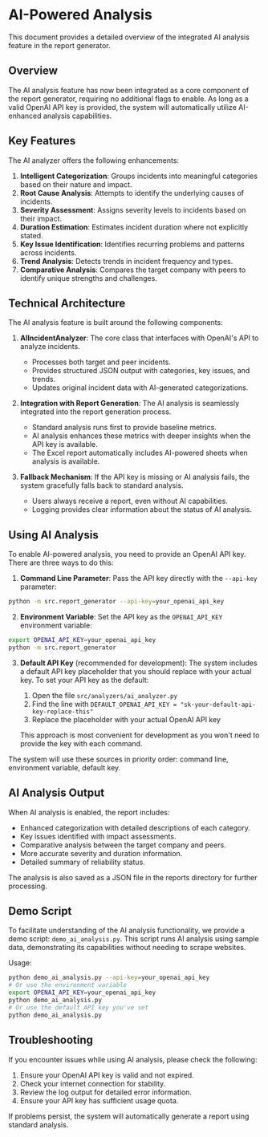 # AI-Powered Analysis

This document provides a detailed overview of the integrated AI analysis feature in the report generator.

## Overview

The AI analysis feature has now been integrated as a core component of the report generator, requiring no additional flags to enable. As long as a valid OpenAI API key is provided, the system will automatically utilize AI-enhanced analysis capabilities.

## Key Features

The AI analyzer offers the following enhancements:

1. **Intelligent Categorization**: Groups incidents into meaningful categories based on their nature and impact.
2. **Root Cause Analysis**: Attempts to identify the underlying causes of incidents.
3. **Severity Assessment**: Assigns severity levels to incidents based on their impact.
4. **Duration Estimation**: Estimates incident duration where not explicitly stated.
5. **Key Issue Identification**: Identifies recurring problems and patterns across incidents.
6. **Trend Analysis**: Detects trends in incident frequency and types.
7. **Comparative Analysis**: Compares the target company with peers to identify unique strengths and challenges.

## Technical Architecture

The AI analysis feature is built around the following components:

1. **AIIncidentAnalyzer**: The core class that interfaces with OpenAI's API to analyze incidents.
   - Processes both target and peer incidents.
   - Provides structured JSON output with categories, key issues, and trends.
   - Updates original incident data with AI-generated categorizations.

2. **Integration with Report Generation**: The AI analysis is seamlessly integrated into the report generation process.
   - Standard analysis runs first to provide baseline metrics.
   - AI analysis enhances these metrics with deeper insights when the API key is available.
   - The Excel report automatically includes AI-powered sheets when analysis is available.

3. **Fallback Mechanism**: If the API key is missing or AI analysis fails, the system gracefully falls back to standard analysis.
   - Users always receive a report, even without AI capabilities.
   - Logging provides clear information about the status of AI analysis.

## Using AI Analysis

To enable AI-powered analysis, you need to provide an OpenAI API key. There are three ways to do this:

1. **Command Line Parameter**: Pass the API key directly with the `--api-key` parameter:
```bash
python -m src.report_generator --api-key=your_openai_api_key
```

2. **Environment Variable**: Set the API key as the `OPENAI_API_KEY` environment variable:
```bash
export OPENAI_API_KEY=your_openai_api_key
python -m src.report_generator
```

3. **Default API Key** (recommended for development):
The system includes a default API key placeholder that you should replace with your actual key.
To set your API key as the default:

   1. Open the file `src/analyzers/ai_analyzer.py`
   2. Find the line with `DEFAULT_OPENAI_API_KEY = "sk-your-default-api-key-replace-this"`
   3. Replace the placeholder with your actual OpenAI API key

   This approach is most convenient for development as you won't need to provide the key with each command.

The system will use these sources in priority order: command line, environment variable, default key.

## AI Analysis Output

When AI analysis is enabled, the report includes:

- Enhanced categorization with detailed descriptions of each category.
- Key issues identified with impact assessments.
- Comparative analysis between the target company and peers.
- More accurate severity and duration information.
- Detailed summary of reliability status.

The analysis is also saved as a JSON file in the reports directory for further processing.

## Demo Script

To facilitate understanding of the AI analysis functionality, we provide a demo script: `demo_ai_analysis.py`. This script runs AI analysis using sample data, demonstrating its capabilities without needing to scrape websites.

Usage:
```bash
python demo_ai_analysis.py --api-key=your_openai_api_key
# Or use the environment variable
export OPENAI_API_KEY=your_openai_api_key
python demo_ai_analysis.py
# Or use the default API key you've set
python demo_ai_analysis.py
```

## Troubleshooting

If you encounter issues while using AI analysis, please check the following:

1. Ensure your OpenAI API key is valid and not expired.
2. Check your internet connection for stability.
3. Review the log output for detailed error information.
4. Ensure your API key has sufficient usage quota.

If problems persist, the system will automatically generate a report using standard analysis.